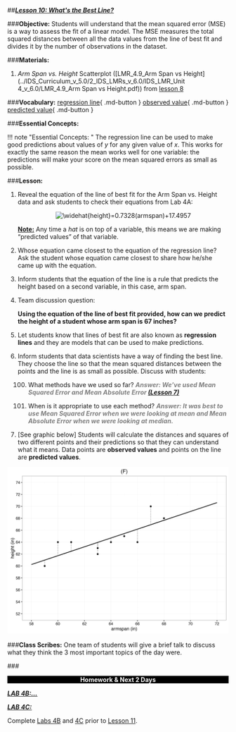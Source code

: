 ##***<u>Lesson 10: What's the Best Line?</u>***

###**Objective:**
Students will understand that the mean squared error (MSE) is a way to assess the fit of a linear model. The MSE measures the total squared distances between all the data values from the line of best fit and divides it by the number of observations in the dataset.

###**Materials:**
1. *Arm Span vs. Height* Scatterplot ([LMR_4.9_Arm Span vs Height](../IDS_Curriculum_v_5.0/2_IDS_LMRs_v_6.0/IDS_LMR_Unit 4_v_6.0/LMR_4.9_Arm Span vs Height.pdf)) from [lesson 8](lesson8.md)

###**Vocabulary:**
[regression line](../../vocabulary/unit4/#regression-line "a regression line is a line that best describes the behavior of a set of data"){ .md-button }
[observed value](../../vocabulary/unit4/#observed-value "the value that is actually observed (what actually happened)"){ .md-button }
[predicted value](../../vocabulary/unit4/#predicted-value "shows the projected equation of the line of best fit"){ .md-button }

###**Essential Concepts:**

!!! note "Essential Concepts: "
    The regression line can be used to make good predictions about values of *y* for any given
    value of *x*. This works for exactly the same reason the mean works well for one variable: the predictions will
    make your score on the mean squared errors as small as possible.

###**Lesson:**
1. Reveal the equation of the line of best fit for the Arm Span vs. Height data and ask students to
check their equations from Lab 4A:

    <center><img src="https://latex.codecogs.com/gif.latex?\widehat{height}=0.7328(armspan)&plus;17.4957" title="\widehat{height}=0.7328(armspan)+17.4957" /></center>

    **<u>Note:</u>** Any time a *hat* is on top of a variable, this means we are making “predicted values” of that
    variable.

2. Whose equation came closest to the equation of the regression line? Ask the student whose
equation came closest to share how he/she came up with the equation.

3. Inform students that the equation of the line is a rule that predicts the height based on a second
variable, in this case, arm span.

4. Team discussion question:

    **Using the equation of the line of best fit provided, how can we predict the height of
    a student whose arm span is 67 inches?**

5. Let students know that lines of best fit are also known as **regression lines** and they are models that
can be used to make predictions.

6. Inform students that data scientists have a way of finding the best line. They choose the line so that the mean squared distances between the points and the line is as small as possible. Discuss with students:

    100. What methods have we used so far? <span style="color:grey">***Answer: We've used Mean Squared Error and Mean Absolute Error [(Lesson 7)](lesson7.md)***</span>

    100. When is it appropriate to use each method? <span style="color:grey">***Answer: It was best to use Mean Squared Error when we were looking at mean and Mean Absolute Error when we were looking at median.***</span>

7. [See graphic below] Students will calculate the distances and squares of two
different points and their predictions so that they can understand what it means. Data points are **observed values** and points on the line are **predicted values**.
<img src="../../img/40908.png" />

###**Class Scribes:**
One team of students will give a brief talk to discuss what they think the 3 most important topics of the
day were.

###<p style="background: black; color: white; text-align: center;">**Homework & Next 2 Days**</p>
[<u>***LAB 4B:…***</u>](lab4b.md)

[<u>***LAB 4C:***</u>](lab4c.md)

Complete [Labs 4B](lab4b.md) and [4C](lab4c.md) prior to [Lesson 11](lesson11.md).